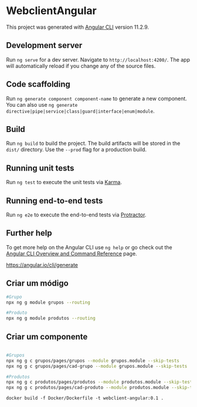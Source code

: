 # WebclientAngular

This project was generated with [Angular CLI](https://github.com/angular/angular-cli) version 11.2.9.

## Development server

Run `ng serve` for a dev server. Navigate to `http://localhost:4200/`. The app will automatically reload if you change any of the source files.

## Code scaffolding

Run `ng generate component component-name` to generate a new component. You can also use `ng generate directive|pipe|service|class|guard|interface|enum|module`.

## Build

Run `ng build` to build the project. The build artifacts will be stored in the `dist/` directory. Use the `--prod` flag for a production build.

## Running unit tests

Run `ng test` to execute the unit tests via [Karma](https://karma-runner.github.io).

## Running end-to-end tests

Run `ng e2e` to execute the end-to-end tests via [Protractor](http://www.protractortest.org/).

## Further help

To get more help on the Angular CLI use `ng help` or go check out the [Angular CLI Overview and Command Reference](https://angular.io/cli) page.

https://angular.io/cli/generate


## Criar um módigo
```bash
#Grupo
npx ng g module grupos --routing

#Produto
npx ng g module produtos --routing

```

## Criar um componente
```bash

#Grupos
npx ng g c grupos/pages/grupos --module grupos.module --skip-tests
npx ng g c grupos/pages/cad-grupo --module grupos.module --skip-tests

#Produtos
npx ng g c produtos/pages/produtos --module produtos.module --skip-tests
npx ng g c produtos/pages/cad-produto --module produtos.module --skip-tests


```


```
docker build -f Docker/Dockerfile -t webclient-angular:0.1 .
 
```